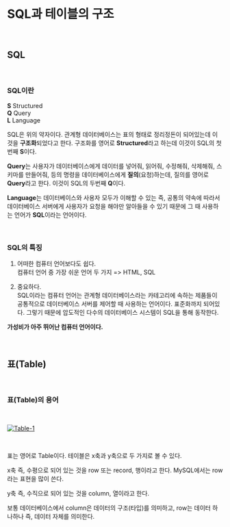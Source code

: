 # SQL과 테이블의 구조

</br>

## SQL

</br>

### SQL이란

**S** Structured   
**Q** Query   
**L** Language

SQL은 위의 약자이다. 관계형 데이터베이스는 표의 형태로 정리정돈이 되어있는데 이것을 **구조화**되었다고 한다. 구조화를 영어로 **Structured**라고 하는데 이것이 SQL의 첫번째 **S**이다.

**Query**는 사용자가 데이터베이스에게 데이터를 넣어줘, 읽어줘, 수정해줘, 삭제해줘, 스키마를 만들어줘, 등의 명령을 데이터베이스에게 **질의**(요청)하는데, 질의를 영어로 **Query**라고 한다. 이것이 SQL의 두번째 **Q**이다.

**Language**는 데이터베이스와 사용자 모두가 이해할 수 있는 즉, 공통의 약속에 따라서 데이터베이스 서버에게 사용자가 요청을 해야만 알아들을 수 있기 때문에 그 때 사용하는 언어가 **SQL**이라는 언어이다.

</br>

### SQL의 특징

1. 어떠한 컴퓨터 언어보다도 쉽다.   
컴퓨터 언어 중 가장 쉬운 언어 두 가지 => HTML, SQL

2. 중요하다.   
SQL이라는 컴퓨터 언어는 관계형 데이터베이스라는 카테고리에 속하는 제품들이 공통적으로 데이터베이스 서버를 제어할 때 사용하는 언어이다. 표준화까지 되어있다. 그렇기 때문에 압도적인 다수의 데이터베이스 시스템이 SQL을 통해 동작한다.

**가성비가 아주 뛰어난 컴퓨터 언어이다.**

</br>

## 표(Table)

</br>

### 표(Table)의 용어

</br>

<a href="https://ibb.co/pbcBG8J"><img src="https://i.ibb.co/djFw1qG/Table-1.jpg" alt="Table-1" border="0"></a>

</br>

표는 영어로 Table이다. 테이블은 x축과 y축으로 두 가지로 볼 수 있다.

x축 즉, 수평으로 되어 있는 것을 row 또는 record, 행이라고 한다. MySQL에서는 row라는 표현을 많이 쓴다.

y축 즉, 수직으로 되어 있는 것을 column, 열이라고 한다.

보통 데이터베이스에서 column은 데이터의 구조(타입)를 의미하고, row는 데이터 하나하나 즉, 데이터 자체를 의미한다.